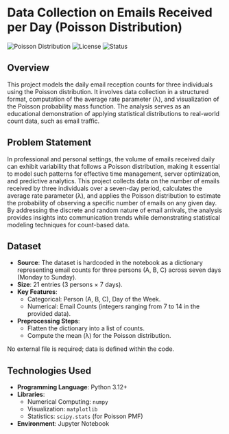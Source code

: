 # Data Collection on Emails Received per Day (Poisson Distribution)

![Poisson Distribution](https://img.shields.io/badge/Python-3.8%2B-blue) ![License](https://img.shields.io/badge/License-MIT-green) ![Status](https://img.shields.io/badge/Status-Completed-success)

## Overview

This project models the daily email reception counts for three individuals using the Poisson distribution. It involves data collection in a structured format, computation of the average rate parameter (λ), and visualization of the Poisson probability mass function. The analysis serves as an educational demonstration of applying statistical distributions to real-world count data, such as email traffic.

## Problem Statement

In professional and personal settings, the volume of emails received daily can exhibit variability that follows a Poisson distribution, making it essential to model such patterns for effective time management, server optimization, and predictive analytics. This project collects data on the number of emails received by three individuals over a seven-day period, calculates the average rate parameter (λ), and applies the Poisson distribution to estimate the probability of observing a specific number of emails on any given day. By addressing the discrete and random nature of email arrivals, the analysis provides insights into communication trends while demonstrating statistical modeling techniques for count-based data.

## Dataset

- **Source**: The dataset is hardcoded in the notebook as a dictionary representing email counts for three persons (A, B, C) across seven days (Monday to Sunday).
- **Size**: 21 entries (3 persons × 7 days).
- **Key Features**:
  - Categorical: Person (A, B, C), Day of the Week.
  - Numerical: Email Counts (integers ranging from 7 to 14 in the provided data).
- **Preprocessing Steps**:
  - Flatten the dictionary into a list of counts.
  - Compute the mean (λ) for the Poisson distribution.

No external file is required; data is defined within the code.

## Technologies Used

- **Programming Language**: Python 3.12+
- **Libraries**:
  - Numerical Computing: `numpy`
  - Visualization: `matplotlib`
  - Statistics: `scipy.stats` (for Poisson PMF)
- **Environment**: Jupyter Notebook
